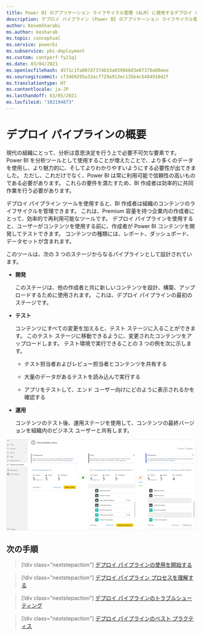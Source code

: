 ```yaml
---
title: Power BI のアプリケーション ライフサイクル管理 (ALM) に使用するデプロイ パイプラインの概要
description: デプロイ パイプライン (Power BI のアプリケーション ライフサイクル管理 (ALM) ツール) の概要を紹介します
author: KesemSharabi
ms.author: kesharab
ms.topic: conceptual
ms.service: powerbi
ms.subservice: pbi-deployment
ms.custom: contperf-fy21q1
ms.date: 03/04/2021
ms.openlocfilehash: 4571c1fa807d7374b53a039968d3e87370a80aee
ms.sourcegitcommit: cf3469295a33acf729a913ec135b4c5484910d2f
ms.translationtype: HT
ms.contentlocale: ja-JP
ms.lasthandoff: 03/05/2021
ms.locfileid: "102194873"
---
```

# <a name="introduction-to-deployment-pipelines"></a>デプロイ パイプラインの概要

現代の組織にとって、分析は意思決定を行う上で必要不可欠な要素です。 Power BI を分析ツールとして使用することが増えたことで、より多くのデータを使用し、より魅力的に、そしてよりわかりやすいようにする必要性が出てきました。 ただし、これだけでなく、Power BI は常に利用可能で信頼性の高いものである必要があります。 これらの要件を満たすため、BI 作成者は効率的に共同作業を行う必要があります。

デプロイ パイプライン ツールを使用すると、BI 作成者は組織のコンテンツのライフサイクルを管理できます。 これは、Premium 容量を持つ企業内の作成者にとって、効率的で再利用可能なツールです。 デプロイ パイプラインを使用すると、ユーザーがコンテンツを使用する前に、作成者が Power BI コンテンツを開発してテストできます。 コンテンツの種類には、レポート、ダッシュボード、データセットが含まれます。

このツールは、次の 3 つのステージからなるパイプラインとして設計されています。

* **<a name="development"></a>開発**
    
    このステージは、他の作成者と共に新しいコンテンツを設計、構築、アップロードするために使用されます。 これは、デプロイ パイプラインの最初のステージです。

* **<a name="test"></a>テスト**

    コンテンツにすべての変更を加えると、テスト ステージに入ることができます。 このテスト ステージに移動できるように、変更されたコンテンツをアップロードします。 テスト環境で実行できることの 3 つの例を次に示します。

    * テスト担当者およびレビュー担当者とコンテンツを共有する

    * 大量のデータがあるテストを読み込んで実行する

    * アプリをテストして、エンド ユーザー向けにどのように表示されるかを確認する

* **<a name="production"></a>運用**

    コンテンツのテスト後、運用ステージを使用して、コンテンツの最終バージョンを組織内のビジネス ユーザーと共有します。

![開発、テスト、運用という 3 つのステージすべてが設定された、動作中のデプロイ パイプラインのスクリーンショット。](media/deployment-pipelines-overview/deployment-pipelines.png)

## <a name="next-steps"></a>次の手順

>[!div class="nextstepaction"]
>[デプロイ パイプラインの使用を開始する](deployment-pipelines-get-started.md)

>[!div class="nextstepaction"]
>[デプロイ パイプライン プロセスを理解する](deployment-pipelines-process.md)

>[!div class="nextstepaction"]
>[デプロイ パイプラインのトラブルシューティング](deployment-pipelines-troubleshooting.md)

>[!div class="nextstepaction"]
>[デプロイ パイプラインのベスト プラクティス](deployment-pipelines-best-practices.md)
